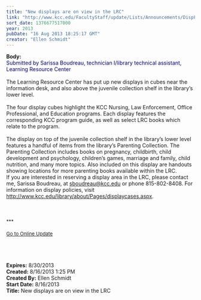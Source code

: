 ```yaml
---
title: "New displays are on view in the LRC"
link: "http://www.kcc.edu/FacultyStaff/update/Lists/Announcements/DispForm.aspx?ID=1200"
sort_date: 1376677517000
year: 2013
pubDate: "16 Aug 2013 18:25:17 GMT"
creator: "Ellen Schmidt"
---
```


<div><b>Body:</b> <div class="ExternalClassA1DC308D7742446EBF7C87617D9A48AC"><div><font color="#000080">Submitted by Sarissa Boudreau, technician I/library technical assistant, Learning Resource Center</font></div>
<div> </div>
<div>The Learning Resource Center has put up new displays in cubes near the information desk, and also above the juvenile collection shelf in the library’s lower level.  </div>
<div> </div>
<div>The four display cubes highlight the KCC Nursing, Law Enforcement, Office Professional, and Education programs. Each display features the corresponding KCC program guide, as well as select LRC books which relate to the program.</div>
<div><br />The display on top of the juvenile collection shelf in the library’s lower level features a handful of items from the library’s Parenting Collection. The Parenting Collection includes books on pregnancy, childbirth, child development and psychology, children’s games, marriage and family, child nutrition, and many more topics. Also included on this display are handouts showing locations for more parenting books available within the LRC.<br /></div>
<div>If you are interested in reserving a display area in the LRC, please contact me, Sarissa Boudreau, at <a href="mailto:sboudreau@kcc.edu">sboudreau@kcc.edu</a> or phone 815-802-8408. For information on display policies, visit <a href="/library/policies/Pages/displaycases.aspx">http://www.kcc.edu/library/about/Pages/displaycases.aspx</a>.</div>
<div> </div>
<div> </div>
<div>
<div>
<div><br />
<div></div>
<div>
<div>
<div></div>
<div><font size="2">***</font></div>
<div><font size="2"></font> </div>
<div><font size="2"></font></div>
<div><font size="2"></font></div>
<div><font size="2"></font></div>
<div><font size="2"></font></div>
<div><font size="2"></font></div>
<div><font size="2"></font></div>
<div><font size="2"><a href="/FacultyStaff/update/Pages/dailyupdate.aspx">Go to Online Update</a></font></div>
<div><font size="2"></font> </div>
<div> </div>
<div><font size="2"></font></div><br /></div></div></div></div></div>
<div> <br /></div></div></div>
<div><b>Expires:</b> 8/30/2013</div>
<div><b>Created:</b> 8/16/2013 1:25 PM</div>
<div><b>Created By:</b> Ellen Schmidt</div>
<div><b>Start Date:</b> 8/16/2013</div>
<div><b>Title:</b> New displays are on view in the LRC</div>
